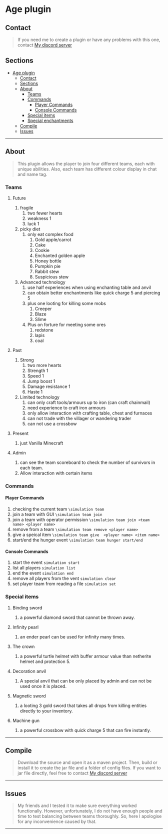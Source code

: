 # Age plugin
## Contact
>If you need me to create a plugin or have any problems with this one, contact [My discord server][discord]
## Sections
- [Age plugin](#age-plugin)
  - [Contact](#contact)
  - [Sections](#sections)
  - [About](#about)
    - [Teams](#teams)
    - [Commands](#commands)
      - [Player Commands](#player-commands)
      - [Console Commands](#console-commands)
    - [Special items](#special-items)
    - [Special enchantments](#special-enchantments)
  - [Compile](#compile)
  - [Issues](#issues)
---
## About
>This plugin allows the player to join four different teams, each with unique abilities. Also, each team has different colour display in chat and name tag. 
### Teams
   1. Future
      1. fragile
         1. two fewer hearts
         2. weakness 1
         3. luck 1
      2.  picky diet
          1.  only eat complex food
              1.  Gold apple/carrot
              2.  Cake
              3.  Cookie
              4.  Enchanted golden apple
              5.  Honey bottle
              6.  Pumpkin pie
              7.  Rabbit stew
              8.  Suspicious stew
      3.  Advanced technology
          1.  use half experiences when using enchanting table and anvil
          2. can obtain better enchantments like quick charge 5 and piercing 5
          3.   plus one looting for killing some mobs
               1.   Creeper
               2.   Blaze
               3.   Slime
          4. Plus on forture for meeting some ores  
             1.  redstone
             2.  lapis
             3.  coal   
   
   2. Past
      1. Strong
         1. two more hearts
         2. Strength 1
         3. Speed 1
         4. Jump boost 1
         5. Damage resistance 1
         6. Haste 1
      2. Limited technology
         1. can only craft tools/armours up to iron (can craft chainmail)
         2. need experience to craft iron armours
         3. only allow interaction with crafting table, chest and furnaces
         4. can not trade with the villager or wandering trader
         5. can not use a crossbow
   3. Present
      1. just Vanilla Minecraft
   4. Admin
      1. can see the team scoreboard to check the number of survivors in each team. 
      2. Allow interaction with certain items
### Commands
#### Player Commands
   1. checking the current team ```\simulation team ```
   1. join a team with GUI ```\simulation team join ``` 
   2. join a team with operator permission ```\simulation team join <team name> <player name>``` 
   3. remove from a team ```\simulation team remove <player name>``` 
   4. give a speical item ```\simulation team give  <player name> <item name>``` 
   5. start/end the hunger event ```\simulation team hunger start/end``` 
#### Console Commands
  1. start the event ```simulation start```  
  2. list all players ```simulation list```
  3. end the event ```simulation end```
  4. remove all players from the vent ```simulation clear```  
  5. set player team from reading a file ```simulation set``` 
### Special items
 1.  Binding sword
     1. a powerful diamond sword that cannot be thrown away.
 2.  Infinity pearl
     1.  an ender pearl can be used for infinity many times.
 3.  The crown
     1.  a powerful turtle helmet with buffer armour value than netherite helmet and protection 5.

 4.  Decoration anvil
     1.  A special anvil that can be only placed by admin and can not be used once it is placed.
 5.  Magnetic sword
     1.  a looting 3 gold sword that takes all drops from killing entities directly to your inventory.
 6.  Machine gun
     1. a powerful crossbow with quick charge 5 that can fire instantly. 

---
## Compile
>Download the source and open it as a maven project. Then, build or install it to create the jar file and a folder of config files.
If you want to jar file directly, feel free to contact [My discord server][discord]
---
## Issues

>My friends and I tested it to make sure everything worked functionally. However, unfortunately, I do not have enough people and time to test balancing between teams thoroughly. 
So, here I apologise for any inconvenience caused by that.
---

[discord]: https://discord.com/channels/874340350062362681/874340350062362684
